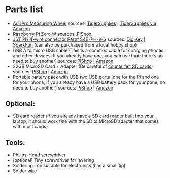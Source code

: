 
# Parts list

- [AdirPro Measuring Wheel](https://adirpro.com/product/digital-measuring-wheel-2/) sources: [TigerSupplies](https://www.tigersupplies.com/Products/Digital-Measuring-Wheel__ADI715-05.aspx) | [TigerSupplies via Amazon](https://www.amazon.com/AdirPro-Distance-Measuring-Commercial-Feet-Inch/dp/B0156WY3SG)
- [Raspberry Pi Zero W](https://www.raspberrypi.org/products/raspberry-pi-zero-w/) sources: [PiShop](https://www.pishop.us/product/raspberry-pi-zero-w/)
- [JST PH 4-wire connector Part# S4B-PH-K-S](https://www.jst-mfg.com/product/pdf/eng/ePH.pdf) sources: [DigiKey](https://www.digikey.com/product-detail/en/jst-sales-america-inc/S4B-PH-K-S-LF-SN/455-1721-ND/926628) | [SparkFun](https://www.sparkfun.com/products/9916) (can also be purchased from a local hobby shop)
- USB A to micro USB cable (This is a common cable for charging phones and other devices. If you already have one, you can use that; there's no need to buy another) sources: [PiShop](https://www.pishop.us/product/usb-flat-cable-a-microb-orange/) | [Amazon](https://www.amazon.com/Micro-USB-to-Cable/dp/B004GETLY2) 
- 32GB MicroSD Card + Adapter (Be careful of [counterfeit SD cards](https://www.bunniestudios.com/blog/?page_id=1022)) sources: [PiShop](https://www.pishop.us/product/microsd-card-extreme-pro-32-gb-class-10-blank/) | [Amazon](https://www.amazon.com/gp/product/B06XWN9Q99/) 
- Portable battery pack with USB two USB ports (one for the Pi and one for your phone, if you already have a USB battery pack for your pone, no need to buy another) sources: [PiShop](https://www.pishop.us/product/compact-rechargeable-battery-for-raspberry-pi-20800mah/) | [Amazon](https://www.amazon.com/Portable-Charger-Anker-PowerCore-20100mAh/dp/B00X5RV14Y/ref=sr_1_3?keywords=anker+battery+pack&qid=1585267755&refinements=p_89%3AAnker&rnid=2528832011&sr=8-3) 

## Optional:
- [SD card reader](https://www.amazon.com/gp/product/B00OJ5WBUE/) (if you already have a SD card reader built into your laptop, it should work fine with the SD to MicroSD adapter that comes with most cards)


## Tools:
- Philips-Head screwdriver
- [optional] Tiny screwdriver for levering
- Soldering iron suitable for electronics (has a small tip)
- Solder wire
